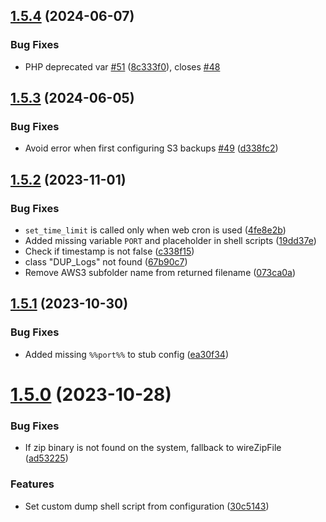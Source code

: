 ## [1.5.4](https://github.com/flydev-fr/Duplicator/compare/v1.5.3...v1.5.4) (2024-06-07)


### Bug Fixes

* PHP deprecated var [#51](https://github.com/flydev-fr/Duplicator/issues/51) ([8c333f0](https://github.com/flydev-fr/Duplicator/commit/8c333f065a67eb622bb0dd4a0277dd753f69f65e)), closes [#48](https://github.com/flydev-fr/Duplicator/issues/48)



## [1.5.3](https://github.com/flydev-fr/Duplicator/compare/v1.5.2...v1.5.3) (2024-06-05)


### Bug Fixes

* Avoid error when first configuring S3 backups [#49](https://github.com/flydev-fr/Duplicator/issues/49) ([d338fc2](https://github.com/flydev-fr/Duplicator/commit/d338fc2e53778de595c7d99d23c71b2c4c7c1b35))



## [1.5.2](https://github.com/flydev-fr/Duplicator/compare/v1.5.1...v1.5.2) (2023-11-01)


### Bug Fixes

* `set_time_limit` is called only when web cron is used ([4fe8e2b](https://github.com/flydev-fr/Duplicator/commit/4fe8e2babadf42ac08d8dadcd032436b51b3c4d7))
* Added missing variable `PORT` and placeholder in shell scripts ([19dd37e](https://github.com/flydev-fr/Duplicator/commit/19dd37e51cd6fc466237d1858afe40758ed7c8dc))
* Check if timestamp is not false ([c338f15](https://github.com/flydev-fr/Duplicator/commit/c338f15424d22806d982e0ce2c55e5fc84910383))
* class "DUP_Logs" not found ([67b90c7](https://github.com/flydev-fr/Duplicator/commit/67b90c7e87fda7ada27b9c24e890a46beafed38e))
* Remove AWS3 subfolder name from returned filename ([073ca0a](https://github.com/flydev-fr/Duplicator/commit/073ca0af46ddcf9f35e1eff597892ace3f7da200))



## [1.5.1](https://github.com/flydev-fr/Duplicator/compare/v1.5.0...v1.5.1) (2023-10-30)


### Bug Fixes

* Added missing `%%port%%` to stub config ([ea30f34](https://github.com/flydev-fr/Duplicator/commit/ea30f3442150375c240895f1247057d87f9700fd))



# [1.5.0](https://github.com/flydev-fr/Duplicator/compare/v1.4.29...v1.5.0) (2023-10-28)


### Bug Fixes

* If zip binary is not found on the system, fallback to wireZipFile ([ad53225](https://github.com/flydev-fr/Duplicator/commit/ad53225f29ad10bf3a9d67ed506b41c7564cf0e3))


### Features

* Set custom dump shell script from configuration ([30c5143](https://github.com/flydev-fr/Duplicator/commit/30c514340a2e5d67c5f934888a528f179fad20a0))



